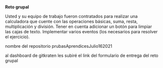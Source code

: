 **Reto grupal**

Usted y su equipo de trabajo fueron contratados para realizar una calculadora que cuente con las operaciones básicas, suma, resta, multiplicación y división. Tener en cuenta adicionar un botón para limpiar las cajas de texto. Implementar varios eventos (los necesarios para resolver el ejercicio).



nombre del repositorio
prubasAprendicesJulio162021

al dashboard de gitkraten les subiré el link del formulario de entrega
del reto grupal